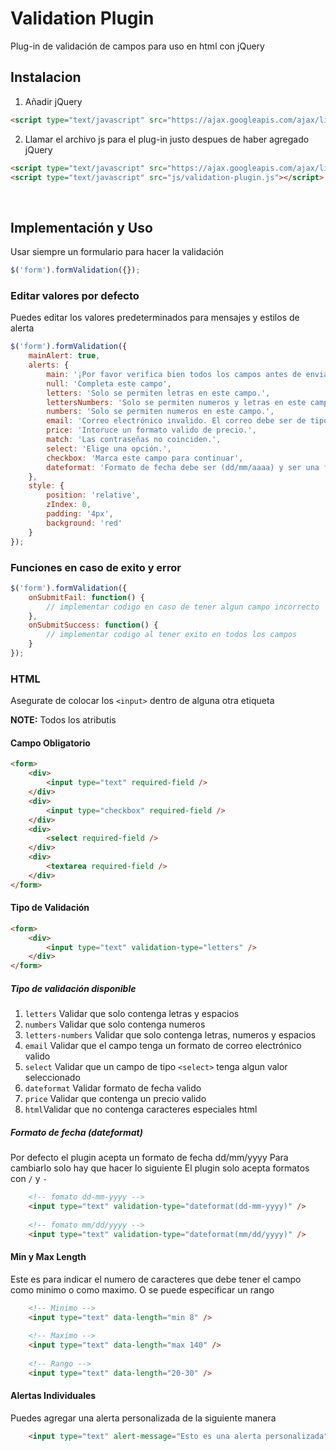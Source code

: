 # Validation Plugin
Plug-in de validación de campos para uso en html con jQuery

## Instalacion

1. Añadir jQuery
```html
<script type="text/javascript" src="https://ajax.googleapis.com/ajax/libs/jquery/3.2.1/jquery.min.js"></script>
```

2. Llamar el archivo js para el plug-in justo despues de haber agregado jQuery
```html
<script type="text/javascript" src="https://ajax.googleapis.com/ajax/libs/jquery/3.2.1/jquery.min.js"></script>
<script type="text/javascript" src="js/validation-plugin.js"></script>
```

<br>

## Implementación y Uso

Usar siempre un formulario para hacer la validación
```js
$('form').formValidation({});
```

### Editar valores por defecto

Puedes editar los valores predeterminados para mensajes y estilos de alerta
```js
$('form').formValidation({
    mainAlert: true,
    alerts: {
    	main: '¡Por favor verifica bien todos los campos antes de enviar!',
        null: 'Completa este campo',
        letters: 'Solo se permiten letras en este campo.',
        lettersNumbers: 'Solo se permiten numeros y letras en este campo',
        numbers: 'Solo se permiten numeros en este campo.',
        email: 'Correo electrónico invalido. El correo debe ser de tipo correo@correo.com',
        price: 'Intoruce un formato valido de precio.',
        match: 'Las contraseñas no coinciden.',
        select: 'Elige una opción.',
        checkbox: 'Marca este campo para continuar',
        dateformat: 'Formato de fecha debe ser (dd/mm/aaaa) y ser una fecha valida.'
    },
    style: {
        position: 'relative',
        zIndex: 0,
        padding: '4px',
        background: 'red'
    }
});
```

### Funciones en caso de exito y error
```js
$('form').formValidation({
    onSubmitFail: function() {
        // implementar codigo en caso de tener algun campo incorrecto
    },
    onSubmitSuccess: function() {
        // implementar codigo al tener exito en todos los campos
    }
});
```

### HTML

Asegurate de colocar los `<input>` dentro de alguna otra etiqueta

**NOTE:** Todos los atributis

#### Campo Obligatorio
```html
<form>
    <div>
        <input type="text" required-field />
    </div>
    <div>
        <input type="checkbox" required-field />
    </div>
    <div>
        <select required-field />
    </div>
    <div>
        <textarea required-field />
    </div>
</form>
```

#### Tipo de Validación
```html
<form>
    <div>
        <input type="text" validation-type="letters" />
    </div>
</form>
```

##### Tipo de validación disponible
1. `letters` Validar que solo contenga letras y espacios
2. `numbers` Validar que solo contenga numeros
3. `letters-numbers` Validar que solo contenga letras, numeros y espacios
4. `email` Validar que el campo tenga un formato de correo electrónico valido
5. `select` Validar que un campo de tipo `<select>` tenga algun valor seleccionado 
6. `dateformat` Validar formato de fecha valido
7. `price` Validar que contenga un precio valido
8. `html`Validar que no contenga caracteres especiales html


##### Formato de fecha (dateformat)
Por defecto el plugin acepta un formato de fecha dd/mm/yyyy
Para cambiarlo solo hay que hacer lo siguiente
El plugin solo acepta formatos con `/` y `-`
```html
    <!-- fomato dd-mm-yyyy -->
    <input type="text" validation-type="dateformat(dd-mm-yyyy)" />
    
    <!-- fomato mm/dd/yyyy -->
    <input type="text" validation-type="dateformat(mm/dd/yyyy)" />
```

#### Min y Max Length
Este es para indicar el numero de caracteres que debe tener el campo como minimo o como maximo. O se puede especificar un rango
```html
    <!-- Minimo -->
    <input type="text" data-length="min 8" />
    
    <!-- Maximo -->
    <input type="text" data-length="max 140" />
    
    <!-- Rango -->
    <input type="text" data-length="20-30" />
```

#### Alertas Individuales

Puedes agregar una alerta personalizada de la siguiente manera
```html
    <input type="text" alert-message="Esto es una alerta personalizada" />
```
